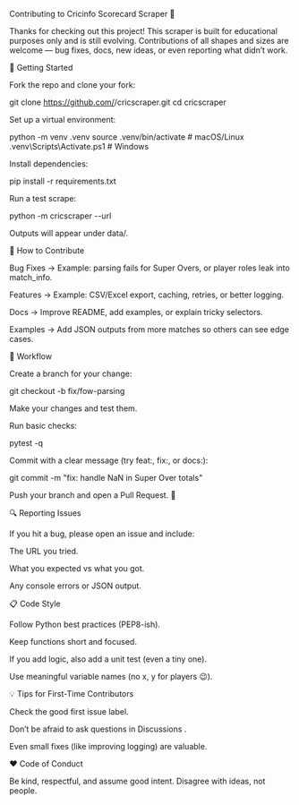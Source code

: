Contributing to Cricinfo Scorecard Scraper 🏏

Thanks for checking out this project! This scraper is built for educational purposes only and is still evolving. Contributions of all shapes and sizes are welcome — bug fixes, docs, new ideas, or even reporting what didn’t work.

🏃 Getting Started

Fork the repo and clone your fork:

git clone https://github.com/<your-username>/cricscraper.git
cd cricscraper


Set up a virtual environment:

python -m venv .venv
source .venv/bin/activate   # macOS/Linux
.venv\Scripts\Activate.ps1  # Windows


Install dependencies:

pip install -r requirements.txt


Run a test scrape:

python -m cricscraper --url <scorecard-url>


Outputs will appear under data/.

🚀 How to Contribute

Bug Fixes → Example: parsing fails for Super Overs, or player roles leak into match_info.

Features → Example: CSV/Excel export, caching, retries, or better logging.

Docs → Improve README, add examples, or explain tricky selectors.

Examples → Add JSON outputs from more matches so others can see edge cases.

📌 Workflow

Create a branch for your change:

git checkout -b fix/fow-parsing


Make your changes and test them.

Run basic checks:

pytest -q


Commit with a clear message (try feat:, fix:, or docs:):

git commit -m "fix: handle NaN in Super Over totals"


Push your branch and open a Pull Request. 🎉

🔍 Reporting Issues

If you hit a bug, please open an issue
 and include:

The URL you tried.

What you expected vs what you got.

Any console errors or JSON output.

📋 Code Style

Follow Python best practices (PEP8-ish).

Keep functions short and focused.

If you add logic, also add a unit test (even a tiny one).

Use meaningful variable names (no x, y for players 😉).

💡 Tips for First-Time Contributors

Check the good first issue
 label.

Don’t be afraid to ask questions in Discussions
.

Even small fixes (like improving logging) are valuable.

❤️ Code of Conduct

Be kind, respectful, and assume good intent. Disagree with ideas, not people.